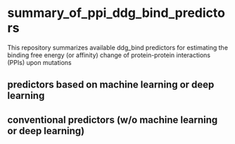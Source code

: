 # summary_of_ppi_ddg_bind_predictors
This repository summarizes available ddg_bind predictors for estimating the binding free energy (or affinity) change of protein-protein interactions (PPIs) upon mutations

## predictors based on machine learning or deep learning

## conventional predictors (w/o machine learning or deep learning)
